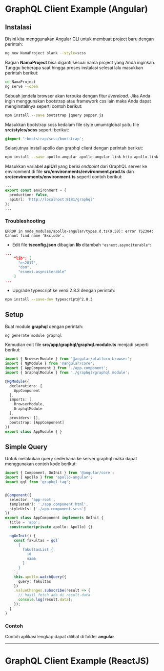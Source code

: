 # GraphQL Client Example (Angular)

## Instalasi

Disini kita menggunakan Angular CLI untuk membuat project baru dengan perintah:

```sh
ng new NamaProject blank --style=scss
```

Bagian __NamaProject__ bisa diganti sesuai nama project yang Anda inginkan. Tunggu beberapa saat hingga proses instalasi selesai lalu masukkan perintah berikut:

```sh
cd NamaProject
ng serve --open
```

Sebuah jendela browser akan terbuka dengan fitur _livereload_. Jika Anda ingin menggunakan bootstrap atau framework css lain maka Anda dapat menginstallnya seperti contoh berikut:

```sh
npm install --save bootstrap jquery popper.js
```

Masukkan bootstrap scss kedalam file style umum/global yaitu file __src/styles/scss__ seperti berikut:

```scss
@import '~bootstrap/scss/bootstrap';
```

Selanjutnya install apollo dan graphql client dengan perintah berikut:

```sh
npm install --save apollo-angular apollo-angular-link-http apollo-link apollo-client apollo-cache-inmemory graphql-tag graphql
```

Masukkan variabel __apiUrl__ yang berisi _endpoint_ dari GraphQL server ke environment di file __src/environments/environment.prod.ts__ dan __src/environments/environment.ts__ seperti contoh berikut:

```ts
...
export const environment = {
  production: false,
  apiUrl: 'http://localhost:8181/graphql'
};
...
```

### Troubleshooting

```ERROR in node_modules/apollo-angular/types.d.ts(9,58): error TS2304: Cannot find name 'Exclude'.```

* Edit file __tsconfig.json__ dibagian __lib__ ditambah ```"esnext.asynciterable"```:

```json
...
    "lib": [
      "es2017",
      "dom",
      "esnext.asynciterable"
    ]
...
```
* Upgrade typescript ke versi 2.8.3 dengan perintah:

```sh
npm install --save-dev typescript@^2.8.3
```

## Setup

Buat module __graphql__ dengan perintah:

```sh
ng generate module graphql
```

Kemudian edit file __src/app/graphql/graphql.module.ts__ menjadi seperti berikut:

```ts
import { BrowserModule } from '@angular/platform-browser';
import { NgModule } from '@angular/core';
import { AppComponent } from './app.component';
import { GraphqlModule } from './graphql/graphql.module';

@NgModule({
  declarations: [
    AppComponent
  ],
  imports: [
    BrowserModule,
    GraphqlModule
  ],
  providers: [],
  bootstrap: [AppComponent]
})
export class AppModule { }
```

## Simple Query

Untuk melakukan query sederhana ke server graphql maka dapat menggunakan contoh kode berikut:

```ts
import { Component, OnInit } from '@angular/core';
import { Apollo } from 'apollo-angular';
import gql from 'graphql-tag';


@Component({
  selector: 'app-root',
  templateUrl: './app.component.html',
  styleUrls: ['./app.component.scss']
})
export class AppComponent implements OnInit {
  title = 'app';
  constructor(private apollo: Apollo) {}

  ngOnInit() {
    const fakultas = gql`
      {
        fakultasList {
          id
          nama
        }
      }
    `;
    this.apollo.watchQuery({
      query: fakultas
    })
    .valueChanges.subscribe(result => {
      // hasil fetch ada di result.data
      console.log(result.data);
    });
  }
}
```

### Contoh
Contoh aplikasi lengkap dapat dilihat di folder __angular__

---

# GraphQL Client Example (ReactJS)




 

